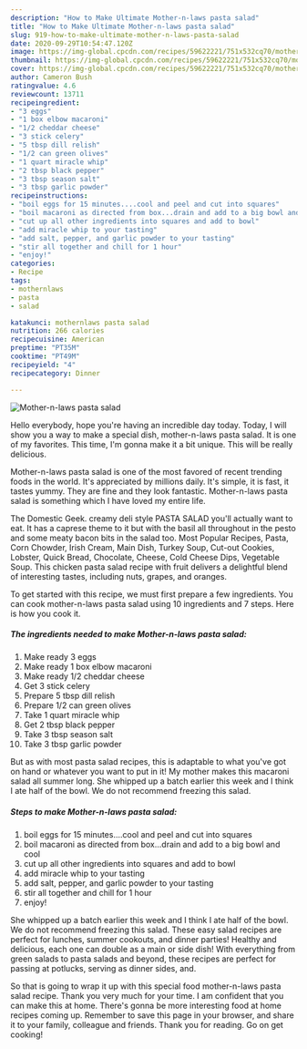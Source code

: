 ```yaml
---
description: "How to Make Ultimate Mother-n-laws pasta salad"
title: "How to Make Ultimate Mother-n-laws pasta salad"
slug: 919-how-to-make-ultimate-mother-n-laws-pasta-salad
date: 2020-09-29T10:54:47.120Z
image: https://img-global.cpcdn.com/recipes/59622221/751x532cq70/mother-n-laws-pasta-salad-recipe-main-photo.jpg
thumbnail: https://img-global.cpcdn.com/recipes/59622221/751x532cq70/mother-n-laws-pasta-salad-recipe-main-photo.jpg
cover: https://img-global.cpcdn.com/recipes/59622221/751x532cq70/mother-n-laws-pasta-salad-recipe-main-photo.jpg
author: Cameron Bush
ratingvalue: 4.6
reviewcount: 13711
recipeingredient:
- "3 eggs"
- "1 box elbow macaroni"
- "1/2 cheddar cheese"
- "3 stick celery"
- "5 tbsp dill relish"
- "1/2 can green olives"
- "1 quart miracle whip"
- "2 tbsp black pepper"
- "3 tbsp season salt"
- "3 tbsp garlic powder"
recipeinstructions:
- "boil eggs for 15 minutes....cool and peel and cut into squares"
- "boil macaroni as directed from box...drain and add to a big bowl and cool"
- "cut up all other ingredients into squares and add to bowl"
- "add miracle whip to your tasting"
- "add salt, pepper, and garlic powder to your tasting"
- "stir all together and chill for 1 hour"
- "enjoy!"
categories:
- Recipe
tags:
- mothernlaws
- pasta
- salad

katakunci: mothernlaws pasta salad 
nutrition: 266 calories
recipecuisine: American
preptime: "PT35M"
cooktime: "PT49M"
recipeyield: "4"
recipecategory: Dinner

---
```



![Mother-n-laws pasta salad](https://img-global.cpcdn.com/recipes/59622221/751x532cq70/mother-n-laws-pasta-salad-recipe-main-photo.jpg)

Hello everybody, hope you're having an incredible day today. Today, I will show you a way to make a special dish, mother-n-laws pasta salad. It is one of my favorites. This time, I'm gonna make it a bit unique. This will be really delicious.

Mother-n-laws pasta salad is one of the most favored of recent trending foods in the world. It's appreciated by millions daily. It's simple, it is fast, it tastes yummy. They are fine and they look fantastic. Mother-n-laws pasta salad is something which I have loved my entire life.

The Domestic Geek. creamy deli style PASTA SALAD you&#39;ll actually want to eat. It has a caprese theme to it but with the basil all throughout in the pesto and some meaty bacon bits in the salad too. Most Popular Recipes, Pasta, Corn Chowder, Irish Cream, Main Dish, Turkey Soup, Cut-out Cookies, Lobster, Quick Bread, Chocolate, Cheese, Cold Cheese Dips, Vegetable Soup. This chicken pasta salad recipe with fruit delivers a delightful blend of interesting tastes, including nuts, grapes, and oranges.


To get started with this recipe, we must first prepare a few ingredients. You can cook mother-n-laws pasta salad using 10 ingredients and 7 steps. Here is how you cook it.

<!--inarticleads1-->

##### The ingredients needed to make Mother-n-laws pasta salad:

1. Make ready 3 eggs
1. Make ready 1 box elbow macaroni
1. Make ready 1/2 cheddar cheese
1. Get 3 stick celery
1. Prepare 5 tbsp dill relish
1. Prepare 1/2 can green olives
1. Take 1 quart miracle whip
1. Get 2 tbsp black pepper
1. Take 3 tbsp season salt
1. Take 3 tbsp garlic powder


But as with most pasta salad recipes, this is adaptable to what you&#39;ve got on hand or whatever you want to put in it! My mother makes this macaroni salad all summer long. She whipped up a batch earlier this week and I think I ate half of the bowl. We do not recommend freezing this salad. 

<!--inarticleads2-->

##### Steps to make Mother-n-laws pasta salad:

1. boil eggs for 15 minutes....cool and peel and cut into squares
1. boil macaroni as directed from box...drain and add to a big bowl and cool
1. cut up all other ingredients into squares and add to bowl
1. add miracle whip to your tasting
1. add salt, pepper, and garlic powder to your tasting
1. stir all together and chill for 1 hour
1. enjoy!


She whipped up a batch earlier this week and I think I ate half of the bowl. We do not recommend freezing this salad. These easy salad recipes are perfect for lunches, summer cookouts, and dinner parties! Healthy and delicious, each one can double as a main or side dish! With everything from green salads to pasta salads and beyond, these recipes are perfect for passing at potlucks, serving as dinner sides, and. 

So that is going to wrap it up with this special food mother-n-laws pasta salad recipe. Thank you very much for your time. I am confident that you can make this at home. There's gonna be more interesting food at home recipes coming up. Remember to save this page in your browser, and share it to your family, colleague and friends. Thank you for reading. Go on get cooking!
